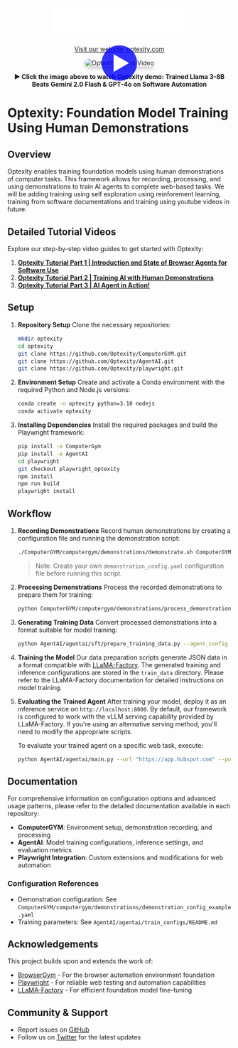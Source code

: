 <p align="center">
  <img src="assets/logo_optexity.svg" alt="Optexity Logo" width="300"/>
</p>

<p align="center">
  <a href="https://optexity.com">Visit our website: optexity.com</a>
</p>

<div align="center">
  <a href="https://www.youtube.com/watch?v=Nudl0JcezUg" target="_blank">
    <div style="position: relative; display: inline-block;">
      <img src="https://img.youtube.com/vi/Nudl0JcezUg/maxresdefault.jpg" alt="Optexity Demo Video" width="800" height="450" style="border-radius:10px; box-shadow: 0 4px 8px rgba(0,0,0,0.2);" />
      <div style="position: absolute; top: 50%; left: 50%; transform: translate(-50%, -50%); background-color: rgba(0, 0, 255, 0.8); border-radius: 50%; width: 80px; height: 80px; display: flex; justify-content: center; align-items: center;">
        <div style="width: 0; height: 0; border-top: 20px solid transparent; border-left: 35px solid white; border-bottom: 20px solid transparent; margin-left: 8px;"></div>
      </div>
    </div>
  </a>
  <p>
    <strong>▶️ Click the image above to watch Optexity demo: Trained Llama 3-8B Beats Gemini 2.0 Flash & GPT-4o on Software Automation</strong>
  </p>
</div>

# Optexity: Foundation Model Training Using Human Demonstrations

## Overview
Optexity enables training foundation models using human demonstrations of computer tasks. This framework allows for recording, processing, and using demonstrations to train AI agents to complete web-based tasks. We will be adding training using self exploration using reinforement learning, training from software documentations and training using youtube videos in future.

## Detailed Tutorial Videos
Explore our step-by-step video guides to get started with Optexity:

1. [**Optexity Tutorial Part 1 | Introduction and State of Browser Agents for Software Use**](https://www.youtube.com/watch?v=5gsb4z5FAAE)
2. [**Optexity Tutorial Part 2 | Training AI with Human Demonstrations**](https://www.youtube.com/watch?v=CMreOrcN7bc)
3. [**Optexity Tutorial Part 3 | AI Agent in Action!**](https://www.youtube.com/watch?v=0eq9rY2Su5E)

## Setup

1. **Repository Setup**
   Clone the necessary repositories:
   ```bash
   mkdir optexity
   cd optexity
   git clone https://github.com/Optexity/ComputerGYM.git
   git clone https://github.com/Optexity/AgentAI.git
   git clone https://github.com/Optexity/playwright.git
   ```

2. **Environment Setup**
   Create and activate a Conda environment with the required Python and Node.js versions:
   ```bash
   conda create -n optexity python=3.10 nodejs
   conda activate optexity
   ```

3. **Installing Dependencies**
   Install the required packages and build the Playwright framework:
   ```bash
   pip install -e ComputerGym
   pip install -e AgentAI
   cd playwright
   git checkout playwright_optexity
   npm install
   npm run build
   playwright install
   ```

## Workflow

1. **Recording Demonstrations**
   Record human demonstrations by creating a configuration file and running the demonstration script:
   ```bash
   ./ComputerGYM/computergym/demonstrations/demonstrate.sh ComputerGYM/computergym/demonstrations/demonstration_config.yaml
   ```
   > Note: Create your own `demonstration_config.yaml` configuration file before running this script.

2. **Processing Demonstrations**
   Process the recorded demonstrations to prepare them for training:
   ```bash
   python ComputerGYM/computergym/demonstrations/process_demonstration.py --yaml ComputerGYM/computergym/demonstrations/demonstration_config.yaml --seed 5
   ```

3. **Generating Training Data**
   Convert processed demonstrations into a format suitable for model training:
   ```bash
   python AgentAI/agentai/sft/prepare_training_data.py --agent_config AgentAI/agentai/train_configs/hubspot_agent.yaml
   ```

4. **Training the Model**
   Our data preparation scripts generate JSON data in a format compatible with [LLaMA-Factory](https://github.com/hiyouga/LLaMA-Factory). The generated training and inference configurations are stored in the `train_data` directory. Please refer to the LLaMA-Factory documentation for detailed instructions on model training.

5. **Evaluating the Trained Agent**
   After training your model, deploy it as an inference service on `http://localhost:8000`. By default, our framework is configured to work with the vLLM serving capability provided by LLaMA-Factory. If you're using an alternative serving method, you'll need to modify the appropriate scripts.

   To evaluate your trained agent on a specific web task, execute:
   ```bash
   python AgentAI/agentai/main.py --url "https://app.hubspot.com" --port 8000 --log_to_console --goal "change currency to SGD" --storage_state cache_dir/auth.json --model vllm
   ```

## Documentation
For comprehensive information on configuration options and advanced usage patterns, please refer to the detailed documentation available in each repository:

- **ComputerGYM**: Environment setup, demonstration recording, and processing
- **AgentAI**: Model training configurations, inference settings, and evaluation metrics
- **Playwright Integration**: Custom extensions and modifications for web automation

### Configuration References
- Demonstration configuration: See `ComputerGYM/computergym/demonstrations/demonstration_config_example.yaml`
- Training parameters: See `AgentAI/agentai/train_configs/README.md`

## Acknowledgements
This project builds upon and extends the work of:
- [BrowserGym](https://github.com/ServiceNow/BrowserGym) - For the browser automation environment foundation
- [Playwright](https://playwright.dev/) - For reliable web testing and automation capabilities
- [LLaMA-Factory](https://github.com/hiyouga/LLaMA-Factory) - For efficient foundation model fine-tuning



## Community & Support
- Report issues on [GitHub](https://github.com/Optexity/ComputerGYM/issues)
- Follow us on [Twitter](https://twitter.com/optexity) for the latest updates

